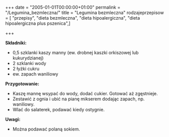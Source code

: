 +++
date = "2005-01-01T00:00:00+01:00"
permalink = "/Legumina_bezmleczna/"
title = "Legumina bezmleczna"
rodzajeprzepisow = [ "przepisy", "dieta bezmleczna", "dieta hipoalergiczna", "dieta hipoalergiczna plus pszenica",]

+++

**Składniki:**

-   0,5 szklanki kaszy manny (ew. drobnej kaszki orkiszowej lub kukurydzianej)
-   2 szklanki wody
-   2 łyżki cukru
-   ew. zapach waniliowy

**Przygotowanie:**

-   Kaszę mannę wsypać do wody, dodać cukier. Gotować aż zgęstnieje.
-   Zestawić z ognia i ubić na pianę mikserem dodając zapach, np. waniliowy.
-   Wlać do salaterek, podawać kiedy ostygnie.

**Uwagi:**

-   Można podawać polaną sokiem.
